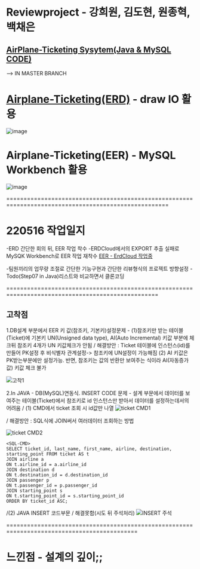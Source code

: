 # Reviewproject - 강희원, 김도현, 원종혁, 백채은
## [AirPlane-Ticketing Sysytem(Java & MySQL CODE)](https://github.com/Money1Kang/Miniproject2/tree/master)
--> IN MASTER BRANCH

# [Airplane-Ticketing(ERD)](https://app.diagrams.net/?libs=general;flowchart#HMoney1Kang%2FMiniproject2%2Fmain%2FAirplane-Ticketing(ERD)) - draw IO 활용
![image](https://user-images.githubusercontent.com/100591948/168666821-6ce95f46-3155-4082-9094-75ceb98eee4f.png)

# Airplane-Ticketing(EER) - MySQL Workbench 활용
![image](https://user-images.githubusercontent.com/100591948/168663262-f383d80c-4315-41cb-ba4d-3c1003171e9f.png)

=====================================================================================================

# 220516 작업일지
-ERD 간단한 회의 뒤, EER 작업 착수
-ERDCloud에서의 EXPORT 추출 실패로 MySQK Workbench로 EER 작업 재착수
 [EER - ErdCloud 작업중](https://www.erdcloud.com/d/yWaJWhivpzF5buTnb)
 
-팀원끼리의 업무량 조절로 간단한 기능구현과 간단한 리뷰형식의 프로젝트 방향설정
-Todo(Step07 in Java)리스트와 비교하면서 클론코딩

==================================================================================================
## 고착점
1.DB설계 부분에서 EER 키 값(참조키, 기본키)설정문제 - (1)참조키만 받는 테이블(Ticket)에 기본키 UN(Unsigned data type), AI(Auto Incremental) 키값 부분에 체크뒤 참조키 4개가 UN 키값체크가 안됨 / 해결방안 : Ticket 테이블에 인스턴스(id)를  만들어 PK설정 후 비식별자 관계설정-> 참조키에 UN설정이 가능해짐 
(2) AI 키값은 PK받는부분에만 설정가능. 반면, 참조키는 값의 반환만 보여주는 식이라 AI(자동증가값) 키값 체크 불가

 ![고착1](https://user-images.githubusercontent.com/100591948/168669238-2d452207-00a6-47c5-8297-1123874069c1.png)

2.In JAVA - DB(MySQL)연동식. INSERT CODE 문제 - 설계 부문에서 데이터를 보여주는 테이블(Ticket)에서 참조키로 id 인스턴스만 받아서 데이터를 설정하는데서의 어려움 / (1) CMD에서 ticket 조회 시 id값만 나열
 ![ticket CMD1](https://user-images.githubusercontent.com/100591948/168673311-7d150951-9a11-4a0d-91ee-ce0c68ce1410.png)

 / 해결방안 : SQL식에 JOIN써서 여러데이터 조회하는 방법 

  ![ticket CMD2](https://user-images.githubusercontent.com/100591948/168673904-fd614c8b-40c4-421f-b4a5-6895d6dbfca8.png)
 
```
<SQL-CMD>
SELECT ticket_id, last_name, first_name, airline, destination, starting_point FROM ticket AS t 
JOIN airline a
ON t.airline_id = a.airline_id 
JOIN destination d
ON t.destination_id = d.destination_id
JOIN passenger p
ON t.passenger_id = p.passenger_id 
JOIN starting_point s
ON t.starting_point_id = s.starting_point_id
ORDER BY ticket_id ASC;
```
/(2) JAVA INSERT 코드부문 / 해결못함(시도 뒤 주석처리)
![INSERT 주석](https://user-images.githubusercontent.com/100591948/168671726-6ad69a92-e6c6-4718-a638-f15e653307a0.png)

============================================================================================

# 느낀점 - 설계의 깊이;;
